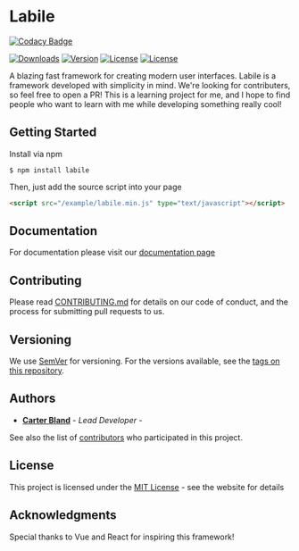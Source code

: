 # Labile

[![Codacy Badge](https://api.codacy.com/project/badge/Grade/ee5fd04baefb4c64b712c97f4ea82f50)](https://app.codacy.com/app/CarterBland/labile?utm_source=github.com&utm_medium=referral&utm_content=CarterBland/labile&utm_campaign=Badge_Grade_Dashboard)

<a href="https://npmcharts.com/compare/labile?minimal=true"><img src="https://img.shields.io/npm/dw/labile.svg" alt="Downloads"></a>
<a href="https://www.npmjs.com/package/labile"><img src="https://img.shields.io/npm/v/labile.svg" alt="Version"></a>
<a href="https://www.npmjs.com/package/labile"><img src="https://img.shields.io/npm/l/labile.svg" alt="License"></a>
<a href="https://standardjs.com"><img src="https://img.shields.io/badge/code_style-standard-brightgreen.svg" alt="License"></a>

A blazing fast framework for creating modern user interfaces. Labile is a framework developed with simplicity in mind. We're looking for contributers, so feel free to open a PR! This is a learning project for me, and I hope to find people who want to learn with me while developing something really cool!

## Getting Started

Install via npm
```
$ npm install labile
```

Then, just add the source script into your page
```html
<script src="/example/labile.min.js" type="text/javascript"></script>
```

## Documentation

For documentation please visit our [documentation page](https://labile.io/documentation)

## Contributing

Please read [CONTRIBUTING.md](https://github.com/CarterBland/labile/blob/master/CONTRIBUTING.md) for details on our code of conduct, and the process for submitting pull requests to us.

## Versioning

We use [SemVer](http://semver.org/) for versioning. For the versions available, see the [tags on this repository](https://github.com/CarterBland/labile/tags). 

## Authors

* **[Carter Bland](https://carterbland.com)** - *Lead Developer* -

See also the list of [contributors](https://github.com/CarterBland/labile/graphs/contributors) who participated in this project.

## License

This project is licensed under the [MIT License](https://opensource.org/licenses/MIT) - see the website for details

## Acknowledgments

Special thanks to Vue and React for inspiring this framework!
